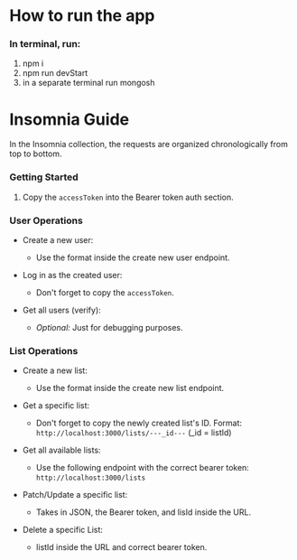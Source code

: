 # How to run the app

 ### In terminal, run:
 1. npm i
 2. npm run devStart
 3. in a separate terminal run mongosh


# Insomnia Guide

In the Insomnia collection, the requests are organized chronologically from top to bottom.

### Getting Started
1. Copy the `accessToken` into the Bearer token auth section.

### User Operations
- Create a new user:
  - Use the format inside the create new user endpoint.

- Log in as the created user:
  - Don't forget to copy the `accessToken`.

- Get all users (verify):
  - *Optional:* Just for debugging purposes.

### List Operations
- Create a new list:
  - Use the format inside the create new list endpoint.

- Get a specific list:
  - Don't forget to copy the newly created list's ID. Format: `http://localhost:3000/lists/---_id---` (_id = listId)

- Get all available lists:
  - Use the following endpoint with the correct bearer token: `http://localhost:3000/lists`

- Patch/Update a specific list:
  - Takes in JSON, the Bearer token, and lisId inside the URL.

- Delete a specific List:
  - listId inside the URL and correct bearer token.

